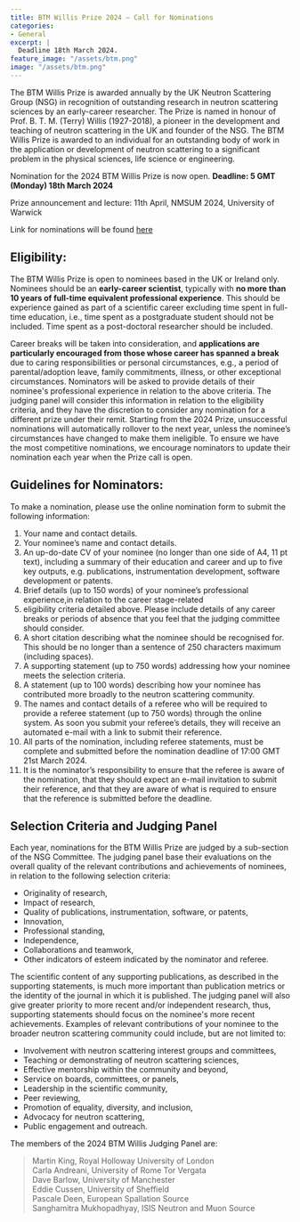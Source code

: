 ```yaml
---
title: BTM Willis Prize 2024 – Call for Nominations
categories:
- General
excerpt: |
  Deadline 18th March 2024.
feature_image: "/assets/btm.png"
image: "/assets/btm.png"
---
```


The BTM Willis Prize is awarded annually by the UK Neutron Scattering Group (NSG) in recognition of 
outstanding research in neutron scattering sciences by an early-career researcher. 
The Prize is named in honour of Prof. B. T. M. (Terry) Willis (1927-2018), 
a pioneer in the development and teaching of neutron scattering in the UK and founder of the NSG. 
The BTM Willis Prize is awarded to an individual for an outstanding body of work in the application 
or development of neutron scattering to a significant problem in the physical sciences, 
life science or engineering. 

Nomination for the 2024 BTM Willis Prize is now open.  **Deadline: 5 GMT (Monday) 18th March 2024**

Prize announcement and lecture: 11th April, NMSUM 2024, University of Warwick

Link for nominations will be found [here](https://forms.office.com/e/Xd3m8LtxWj)


## Eligibility: 
The BTM Willis Prize is open to nominees based in the UK or Ireland only. 
Nominees should be an **early-career scientist**, typically with **no more than 10 years of full-time 
equivalent professional experience**. This should be experience gained as part of a scientific 
career excluding time spent in full-time education, i.e., time spent as a 
postgraduate student should not be included. Time spent as a post-doctoral researcher should be included. 

Career breaks will be taken into consideration, and **applications are particularly encouraged from those 
whose career has spanned a break** due to caring responsibilities or personal circumstances, e.g., 
a period of parental/adoption leave, family commitments, illness, or other exceptional circumstances.
Nominators will be asked to provide details of their nominee's professional experience 
in relation to the above criteria. The judging panel will consider this information in relation 
to the eligibility criteria, and they have the discretion to consider any nomination for a different 
prize under their remit.
Starting from the 2024 Prize, unsuccessful nominations will automatically rollover to the next year, 
unless the nominee’s circumstances have changed to make them ineligible. 
To ensure we have the most competitive nominations, we encourage nominators to update 
their nomination each year when the Prize call is open.


## Guidelines for Nominators:
To make a nomination, please use the online nomination form to submit the following information:

1.	Your name and contact details.
2.	Your nominee’s name and contact details.
3.	An up-do-date CV of your nominee (no longer than one side of A4, 11 pt text), including a summary of their education and career and up to five key outputs, e.g. publications, instrumentation development, software development or patents.
4.	Brief details (up to 150 words) of your nominee’s professional experience,in relation to the career stage-related
5.	eligibility criteria detailed above. Please include details of any career breaks or periods of absence that you feel that the judging committee should consider.
5.	A short citation describing what the nominee should be recognised for. This should be no longer than a sentence of 250 characters maximum (including spaces).
6.	A supporting statement (up to 750 words) addressing how your nominee meets the selection criteria.
7.	A statement (up to 100 words) describing how your nominee has contributed more broadly to the neutron scattering community. 
8.	The names and contact details of a referee who will be required to provide a referee statement (up to 750 words) through the online system. As soon you submit your referee’s details, they will receive an automated e-mail with a link to submit their reference.
9.	All parts of the nomination, including referee statements, must be complete and submitted before the nomination deadline of 17:00 GMT 21st March 2024.
10.	It is the nominator’s responsibility to ensure that the referee is aware of the nomination, that they should expect an e-mail invitation to submit their reference, and that they are aware of what is required to ensure that the reference is submitted before the deadline.

## Selection Criteria and Judging Panel
Each year, nominations for the BTM Willis Prize are judged by a sub-section of the NSG Committee. The judging panel base their evaluations on the overall quality of the relevant contributions and achievements of nominees, in relation to the following selection criteria:
*	Originality of research,
* Impact of research,
* Quality of publications, instrumentation, software, or patents,
* Innovation,
* Professional standing,
* Independence,
* Collaborations and teamwork,
* Other indicators of esteem indicated by the nominator and referee.

The scientific content of any supporting publications, as described in the supporting statements, is much more important than publication metrics or the identity of the journal in which it is published. The judging panel will also give greater priority to more recent and/or independent research, thus, supporting statements should focus on the nominee's more recent achievements.
Examples of relevant contributions of your nominee to the broader neutron scattering community could include, but are not limited to:
* Involvement with neutron scattering interest groups and committees,
* Teaching or demonstrating of neutron scattering sciences,
* Effective mentorship within the community and beyond,
* Service on boards, committees, or panels,
* Leadership in the scientific community,
* Peer reviewing,
* Promotion of equality, diversity, and inclusion,
* Advocacy for neutron scattering,
* Public engagement and outreach.

The members of the 2024 BTM Willis Judging Panel are: 

> Martin King, Royal Holloway University of London \
> Carla Andreani, University of Rome Tor Vergata \
> Dave Barlow, University of Manchester \
> Eddie Cussen, University of Sheffield \
> Pascale Deen, European Spallation Source \
> Sanghamitra Mukhopadhyay, ISIS Neutron and Muon Source 



